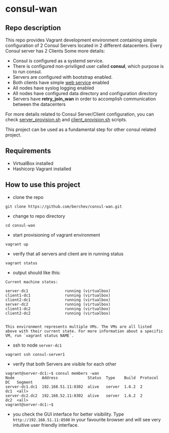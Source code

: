 # consul-wan

## Repo description
This repo provides Vagrant development environment containing simple configuration of 2 Consul Servers located in 2 different datacenters. Every Consul server has 2 Clients 
Some more details:
- Consul is configured as a systemd service.
- There is configured non-priviliged user called **consul**, which purpose is to run consul.
- Servers are configured with bootstrap enabled.
- Both clients have simple [web service](https://github.com/berchev/consul-wan/blob/master/scripts/client_service.sh) enabled 
- All nodes have syslog logging enabled
- All nodes have configured data directory and configuration directory
- Servers have **retry_join_wan** in order to accomplish communication between the datacenters

For more details related to Consul Server/Client configuration, you can check [server_provision.sh](https://github.com/berchev/consul-wan/blob/master/scripts/server_provision.sh) and [client_provision.sh](https://github.com/berchev/consul-wan/blob/master/scripts/client_provision.sh) scripts.

This project can be used as a fundamental step for other consul related project.

## Requirements
- VirtualBox installed
- Hashicorp Vagrant installed

## How to use this project
- clone the repo 
```
git clone https://github.com/berchev/consul-wan.git
```
- change to repo directory
```
cd consul-wan
```
- start provisioning of vagrant environment
```
vagrant up
```
- verify that all servers and client are in running status
```
vagrant status
```
- output should like this:
```
Current machine states:

server-dc1                running (virtualbox)
client1-dc1               running (virtualbox)
client2-dc1               running (virtualbox)
server-dc2                running (virtualbox)
client1-dc2               running (virtualbox)
client2-dc2               running (virtualbox)


This environment represents multiple VMs. The VMs are all listed
above with their current state. For more information about a specific
VM, run `vagrant status NAME`.
```
- ssh to node `server-dc1`
```
vagrant ssh consul-server1
```
- verify that both Servers are visible for each other
```
vagrant@server-dc1:~$ consul members -wan
Node            Address             Status  Type    Build  Protocol  DC   Segment
server-dc1.dc1  192.168.51.11:8302  alive   server  1.6.2  2         dc1  <all>
server-dc2.dc2  192.168.52.11:8302  alive   server  1.6.2  2         dc2  <all>
vagrant@server-dc1:~$ 
```
- you check the GUI interface for better visibility. Type `http://192.168.51.11:8500` in your favourite browser and will see very intuitive user friendly interface.

